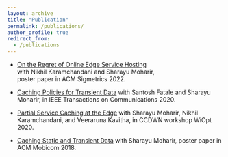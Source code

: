 ```yaml
---
layout: archive
title: "Publication"
permalink: /publications/
author_profile: true
redirect_from:
  - /publications
---
```

* [On the Regret of Online Edge Service Hosting](http://rsriprakash.github.io/files/sig_2022.pdf)<br>
		with Nikhil Karamchandani and Sharayu Moharir,<br>
    poster paper in ACM Sigmetrics 2022.

* [Caching Policies for Transient Data](http://rsriprakash.github.io/files/Tcom_2020)
		with Santosh Fatale and Sharayu Moharir,
    in IEEE Transactions on Communications 2020.

* [Partial Service Caching at the Edge](http://rsriprakash.github.io/files/Wiopt_2020)
		with Sharayu Moharir, Nikhil Karamchandani, and Veeraruna Kavitha,
    in CCDWN workshop WiOpt 2020.

*  [Caching Static and Transient Data](http://rsriprakash.github.io/files/Mobi_com_2018.pdf)
       with Sharayu Moharir,
       poster paper in ACM Mobicom 2018.
